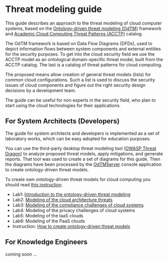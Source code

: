 
# Threat modeling guide

This guide describes an approach to the threat modeling of cloud computer systems,
based on the [Ontology-driven threat modeling (OdTM)](https://owasp.org/www-project-ontology-driven-threat-modeling-framework/) framework
and [Academic Cloud Computing Threat Patterns (ACCTP)](https://nets4geeks.github.io/acctp/) catalog.

The OdTM framework is based on Data Flow Diagrams (DFDs), used to depict information flows between system components 
and external entities for the security purposes.
To get into the cloud security field we use the ACCTP model as an ontological domain-specific threat model, 
built from the ACCTP catalog. The last is a catalog of threat patterns for cloud computing.

The proposed means allow creation of general threat models (lists) for common cloud configurations.
Such a list is used to discuss the security issues of cloud components and figure out the right 
security design decisions by a development team.

The guide can be useful for non experts in the security field, who plan to start using the cloud technologies 
for their applications.

## For System Architects (Developers)

The guide for system architects and developers is implemented as a set of laboratory works,
which can be easy adopted for education purposes.

You can use the third-party desktop threat modeling tool ([OWASP Threat Dragon](https://owasp.org/www-project-threat-dragon/)) 
to analyze proposed threat models, apply mitigations, and generate reports.
That tool was used to create a set of diagrams for this guide.
Then the diagrams have been processed by the [OdTMServer](../applications/OdTMServer) console application to create ontology-driven threat models.

To create own ontology-driven threat models for cloud computing you should read [this instruction](instruction.md).

* Lab1: [Introduction to the ontology-driven threat modeling](lab1_introduction.md)
* Lab2: [Modeling of the cloud architecture threats](lab2_cloudarchitecture.md)
* Lab3: [Modeling of the compliance challenges of cloud systems](lab3_compliance.md)
* Lab4: Modeling of the privacy challenges of cloud systems
* Lab5: Modeling of the IaaS clouds
* Lab6: Modeling of the PaaS clouds
* Instruction: [How to create ontology-driven threat models](instruction.md)

## For Knowledge Engineers

coming soon ...

